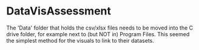 # DataVisAssessment

The 'Data' folder that holds the csv/xlsx files needs to be moved into the C drive folder, for example next to (but NOT in) Program Files. This seemed the simplest method for the visuals to link to their datasets.
